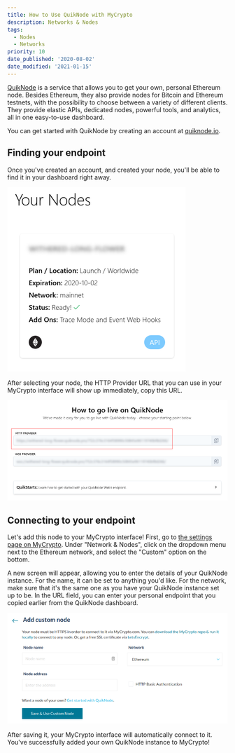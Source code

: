 ```yaml
---
title: How to Use QuikNode with MyCrypto
description: Networks & Nodes
tags:
  - Nodes
  - Networks
priority: 10
date_published: '2020-08-02'
date_modified: '2021-01-15'
---
```


[QuikNode](https://quiknode.io/?tap_a=67226-09396e&tap_s=860550-6c3251) is a service that allows you to get your own, personal Ethereum node. Besides Ethereum, they also provide nodes for Bitcoin and Ethereum testnets, with the possibility to choose between a variety of different clients. They provide elastic APIs, dedicated nodes, powerful tools, and analytics, all in one easy-to-use dashboard.

You can get started with QuikNode by creating an account at [quiknode.io](https://quiknode.io/?tap_a=67226-09396e&tap_s=860550-6c3251).

## Finding your endpoint

Once you've created an account, and created your node, you'll be able to find it in your dashboard right away.

![Node overview](../../assets/how-to/nodes-networks/how-to-use-quiknode-with-mycrypto/nodes-overview.png)

After selecting your node, the HTTP Provider URL that you can use in your MyCrypto interface will show up immediately, copy this URL.

![HTTP Provider URL](../../assets/how-to/nodes-networks/how-to-use-quiknode-with-mycrypto/http-provider-url.png)

## Connecting to your endpoint

Let's add this node to your MyCrypto interface! First, go to [the settings page on MyCrypto](https://app.mycrypto.com/settings). Under "Network & Nodes", click on the dropdown menu next to the Ethereum network, and select the "Custom" option on the bottom.

A new screen will appear, allowing you to enter the details of your QuikNode instance. For the name, it can be set to anything you'd like. For the network, make sure that it's the same one as you have your QuikNode instance set up to be. In the URL field, you can enter your personal endpoint that you copied earlier from the QuikNode dashboard.

![Add custom node](../../assets/how-to/nodes-networks/how-to-use-quiknode-with-mycrypto/add-custom-node.png)

After saving it, your MyCrypto interface will automatically connect to it. You've successfully added your own QuikNode instance to MyCrypto!
